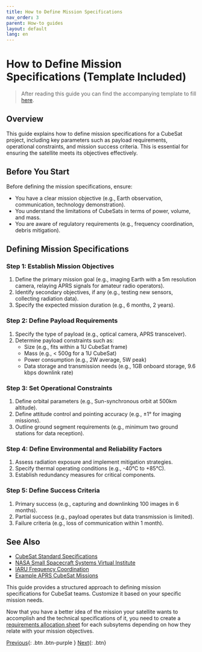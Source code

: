 ```yaml
---
title: How to Define Mission Specifications
nav_order: 3
parent: How-to guides
layout: default
lang: en
---
```


# How to Define Mission Specifications (Template Included)

> After reading this guide you can find the accompanying template to fill [here]({{site.url}}/resources/templates/define-mission-specs).
>

## Overview

This guide explains how to define mission specifications for a CubeSat project, including key parameters such as payload requirements, operational constraints, and mission success criteria. This is essential for ensuring the satellite meets its objectives effectively.

## Before You Start

Before defining the mission specifications, ensure:

* You have a clear mission objective (e.g., Earth observation, communication, technology demonstration).
* You understand the limitations of CubeSats in terms of power, volume, and mass.
* You are aware of regulatory requirements (e.g., frequency coordination, debris mitigation).

## Defining Mission Specifications

### Step 1: Establish Mission Objectives
1. Define the primary mission goal (e.g., imaging Earth with a 5m resolution camera, relaying APRS signals for amateur radio operators).
2. Identify secondary objectives, if any (e.g., testing new sensors, collecting radiation data).
3. Specify the expected mission duration (e.g., 6 months, 2 years).

### Step 2: Define Payload Requirements
1. Specify the type of payload (e.g., optical camera, APRS transceiver).
2. Determine payload constraints such as:
    * Size (e.g., fits within a 1U CubeSat frame)
    * Mass (e.g., < 500g for a 1U CubeSat)
    * Power consumption (e.g., 2W average, 5W peak)
    * Data storage and transmission needs (e.g., 1GB onboard storage, 9.6 kbps downlink rate)

### Step 3: Set Operational Constraints
1. Define orbital parameters (e.g., Sun-synchronous orbit at 500km altitude).
2. Define attitude control and pointing accuracy (e.g., ±1° for imaging missions).
3. Outline ground segment requirements (e.g., minimum two ground stations for data reception).

### Step 4: Define Environmental and Reliability Factors
1. Assess radiation exposure and implement mitigation strategies.
2. Specify thermal operating conditions (e.g., -40°C to +85°C).
3. Establish redundancy measures for critical components.

### Step 5: Define Success Criteria
1. Primary success (e.g., capturing and downlinking 100 images in 6 months).
2. Partial success (e.g., payload operates but data transmission is limited).
3. Failure criteria (e.g., loss of communication within 1 month).

## See Also

* [CubeSat Standard Specifications](https://www.cubesat.org/)
* [NASA Small Spacecraft Systems Virtual Institute](https://www.nasa.gov/smallsat-institute)
* [IARU Frequency Coordination](https://www.iaru.org/satellite/)
* [Example APRS CubeSat Missions](https://www.amsat.org/)

This guide provides a structured approach to defining mission specifications for CubeSat teams. Customize it based on your specific mission needs.

Now that you have a better idea of the mission your satellite wants to accomplish and the technical specifications of it, you need to create a [requirements allocation sheet]({{site.url}}/how-tos/requirement-allocation-sheet) for each subsytems depending on how they relate with your mission objectives. 

[Previous]({{site.url}}/get-started/github-account.html){: .btn .btn-purple }
[Next]({{site.url}}/how-tos/requirement-allocation-sheet){: .btn}